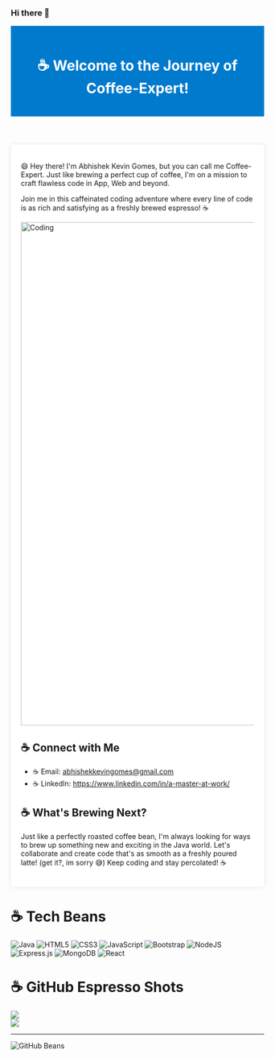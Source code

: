 ### Hi there 👋

<!--
**Coffee-Expert/Coffee-Expert** is a ✨ _special_ ✨ repository because its `README.md` (this file) appears on your GitHub profile.

Here are some ideas to get you started:

- 🔭 I’m currently working on ...
- 🌱 I’m currently learning ...
- 👯 I’m looking to collaborate on ...
- 🤔 I’m looking for help with ...
- 💬 Ask me about ...
- 📫 How to reach me: ...
- 😄 Pronouns: ...
- ⚡ Fun fact: ...
-->
<!DOCTYPE html>
<html lang="en">
<head>
    <meta charset="UTF-8">
    <meta name="viewport" content="width=device-width, initial-scale=1.0">
</head>
<body>
    <header style="background-color: #007acc; color: white; text-align: center; padding: 20px;">
        <h1>☕ Welcome to the Journey of Coffee-Expert!</h1>
    </header>
    <div class="container" style="max-width: 800px; margin: 20px auto; background-color: white; padding: 20px; border-radius: 5px; box-shadow: 0 0 10px rgba(0, 0, 0, 0.1);">
        <p> 😄 Hey there! I'm Abhishek Kevin Gomes, but you can call me Coffee-Expert. Just like brewing a perfect cup of coffee, I'm on a mission to craft flawless code in App, Web and beyond. </p> 
        <p> Join me in this caffeinated coding adventure where every line of code is as rich and satisfying as a freshly brewed espresso! ☕</p>
        <img align="center" alt="Coding" width="1000" src="https://github.com/yourusername/yourusername/blob/main/coffee.gif?raw=true">
        <h2>☕ Connect with Me</h2>
        <ul>
            <li>☕ Email: <a href="mailto:abhishekkevingomes@gmail.com">abhishekkevingomes@gmail.com</a></li>
            <li>☕ LinkedIn: <a href="https://www.linkedin.com/in/a-master-at-work/" target="_blank">https://www.linkedin.com/in/a-master-at-work/</a></li>
        </ul>
        <h2>☕ What's Brewing Next?</h2>
        <p>
         Just like a perfectly roasted coffee bean, I'm always looking for ways to brew up something new and exciting in the Java world. Let's collaborate and create code that's as smooth as a freshly poured latte! (get it?, im sorry 😅)
         Keep coding and stay percolated! ☕
        </p>
    </div>
</body>
</html>

# ☕ Tech Beans
![Java](https://img.shields.io/badge/java-%23ED8B00.svg?style=for-the-badge&logo=java&logoColor=white)
![HTML5](https://img.shields.io/badge/html5-%23E34F26.svg?style=for-the-badge&logo=html5&logoColor=white) 
![CSS3](https://img.shields.io/badge/css3-%231572B6.svg?style=for-the-badge&logo=css3&logoColor=white) 
![JavaScript](https://img.shields.io/badge/javascript-%23323330.svg?style=for-the-badge&logo=javascript&logoColor=%23F7DF1E) 
![Bootstrap](https://img.shields.io/badge/bootstrap-%23563D7C.svg?style=for-the-badge&logo=bootstrap&logoColor=white) 
![NodeJS](https://img.shields.io/badge/node.js-6DA55F?style=for-the-badge&logo=node.js&logoColor=white) 
![Express.js](https://img.shields.io/badge/express.js-%23404d59.svg?style=for-the-badge&logo=express&logoColor=%2361DAFB) 
![MongoDB](https://img.shields.io/badge/MongoDB-%234ea94b.svg?style=for-the-badge&logo=mongodb&logoColor=white)
![React](https://img.shields.io/badge/react-%2320232a.svg?style=for-the-badge&logo=react&logoColor=%2361DAFB) 

# ☕ GitHub Espresso Shots
![](https://github-readme-streak-stats.herokuapp.com/?user=Coffee-Expert&theme=radical&hide_border=false)<br/>
![](https://github-readme-stats.vercel.app/api/top-langs/?username=Coffee-Expert&theme=radical&hide_border=false&include_all_commits=true&count_private=false&layout=compact)

---

![GitHub Beans](https://komarev.com/ghpvc/?username=abhishekkevingomes&color=green)
